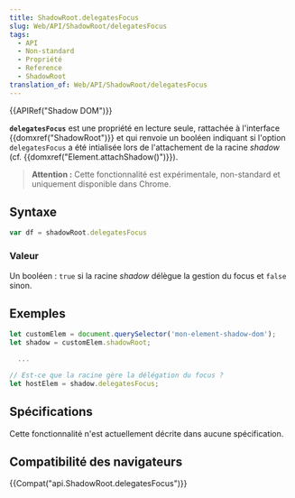 ```yaml
---
title: ShadowRoot.delegatesFocus
slug: Web/API/ShadowRoot/delegatesFocus
tags:
  - API
  - Non-standard
  - Propriété
  - Reference
  - ShadowRoot
translation_of: Web/API/ShadowRoot/delegatesFocus
---
```

{{APIRef("Shadow DOM")}}

**`delegatesFocus`** est une propriété en lecture seule, rattachée à l'interface {{domxref("ShadowRoot")}} et qui renvoie un booléen indiquant si l'option `delegatesFocus` a été intialisée lors de l'attachement de la racine _shadow_ (cf. {{domxref("Element.attachShadow()")}}).

> **Attention :** Cette fonctionnalité est expérimentale, non-standard et uniquement disponible dans Chrome.

## Syntaxe

```js
var df = shadowRoot.delegatesFocus
```

### Valeur

Un booléen : `true` si la racine _shadow_ délègue la gestion du focus et `false` sinon.

## Exemples

```js
let customElem = document.querySelector('mon-element-shadow-dom');
let shadow = customElem.shadowRoot;

  ...

// Est-ce que la racine gère la délégation du focus ?
let hostElem = shadow.delegatesFocus;
```

## Spécifications

Cette fonctionnalité n'est actuellement décrite dans aucune spécification.

## Compatibilité des navigateurs

{{Compat("api.ShadowRoot.delegatesFocus")}}

